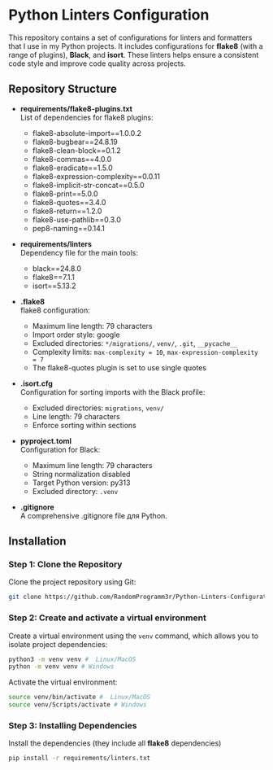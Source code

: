 # Python Linters Configuration

This repository contains a set of configurations for linters and formatters that I use  in my Python projects. It includes configurations for **flake8** (with a range of plugins), **Black**, and **isort**. These linters helps ensure a consistent code style and improve code quality across projects.

## Repository Structure

- **requirements/flake8-plugins.txt**  
  List of dependencies for flake8 plugins:
  - flake8-absolute-import==1.0.0.2
  - flake8-bugbear==24.8.19
  - flake8-clean-block==0.1.2
  - flake8-commas==4.0.0
  - flake8-eradicate==1.5.0
  - flake8-expression-complexity==0.0.11
  - flake8-implicit-str-concat==0.5.0
  - flake8-print==5.0.0
  - flake8-quotes==3.4.0
  - flake8-return==1.2.0
  - flake8-use-pathlib==0.3.0
  - pep8-naming==0.14.1

- **requirements/linters**  
  Dependency file for the main tools:
  - black==24.8.0
  - flake8==7.1.1
  - isort==5.13.2

- **.flake8**  
  flake8 configuration:
  - Maximum line length: 79 characters
  - Import order style: google
  - Excluded directories: `*/migrations/`, `venv/`, `.git`, `__pycache__`
  - Complexity limits: `max-complexity = 10`, `max-expression-complexity = 7`
  - The flake8-quotes plugin is set to use single quotes

- **.isort.cfg**  
  Configuration for sorting imports with the Black profile:
  - Excluded directories: `migrations`, `venv/`
  - Line length: 79 characters
  - Enforce sorting within sections

- **pyproject.toml**  
  Configuration for Black:
  - Maximum line length: 79 characters
  - String normalization disabled
  - Target Python version: py313
  - Excluded directory: `.venv`

- **.gitignore**  
  A comprehensive .gitignore file для Python.

## Installation

###  Step 1: Clone the Repository

Clone the project repository using Git:

```bash
git clone https://github.com/RandomProgramm3r/Python-Linters-Configuration
```

###  Step 2: Create and activate a virtual environment

Create a virtual environment using the `venv` command, which allows you to isolate project dependencies:

```bash
python3 -m venv venv #  Linux/MacOS
python -m venv venv # Windows
```

Activate the virtual environment:

```bash
source venv/bin/activate #  Linux/MacOS
source venv/Scripts/activate # Windows
```

###  Step 3: Installing Dependencies

Install the dependencies (they include all **flake8** dependencies)

```bash
pip install -r requirements/linters.txt
```
